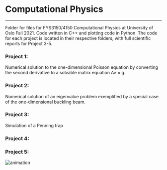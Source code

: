 # Computational Physics

---------------
Folder for files for FYS3150/4150 Computational Physics at University of Oslo Fall 2021. Code written in C++ and plotting code in Python. 
The code for each project is located in their respective folders, with full scientific reports for Project 3-5.

### Project 1: 
Numerical solution to the one-dimensional Poisson equation by converting the second derivative to a solvable matrix equation Av = g.

### Project 2: 
Numerical solution of an eigenvalue problem exemplified by a special case of the one-dimensional buckling beam.

### Project 3: 
Simulation of a Penning trap

### Project 4:

### Project 5: 

![animation](https://user-images.githubusercontent.com/31341364/144926070-2ea39b86-607f-4a8e-aec4-f8027d95b0af.gif)
